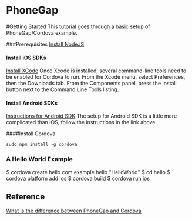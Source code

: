 PhoneGap
==========================

#Getting Started
This tutorial goes through a basic setup of PhoneGap/Cordova example.


###Prerequisites
[Install NodeJS](http://nodejs.org/)

#### Install iOS SDKs
[Install XCode](https://itunes.apple.com/us/app/xcode/id497799835?mt=12)
Once Xcode is installed, several command-line tools need to be enabled for Cordova to run. From the Xcode menu, select Preferences, then the Downloads tab. From the Components panel, press the Install button next to the Command Line Tools listing.

#### Install Android SDKs
[Instructions for Android SDK](http://docs.phonegap.com/en/edge/guide_platforms_android_index.md.html#Android%20Platform%20Guide)
The setup for Android SDK is a little more complicated than iOS, follow the instructions in the link above.

####Install Cordova
```
sudo npm install -g cordova
```

###  A Hello World Example
$ cordova create hello com.example.hello "HelloWorld"
$ cd hello
$ cordova platform add ios
$ cordova build
$ cordova run ios


## Reference
[What is the difference between PhoneGap and Cordova](http://ionicframework.com/blog/what-is-cordova-phonegap/)
